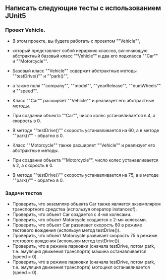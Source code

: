 ## Написать следующие тесты с использованием JUnit5

### Проект Vehicle.

* В этом проекте, вы будете работать с проектом ""Vehicle"", 
* который представляет собой иерархию классов, включающую абстрактный базовый класс ""Vehicle"" и два его подкласса ""Car"" и ""Motorcycle"".
* Базовый класс ""Vehicle"" содержит абстрактные методы ""testDrive()"" и ""park()"", 
* а также поля ""company"", ""model"", ""yearRelease"", ""numWheels"" и ""speed"".

* Класс ""Car"" расширяет ""Vehicle"" и реализует его абстрактные методы. 
* При создании объекта ""Car"", число колес устанавливается в 4, а скорость в 0. 
* В методе ""testDrive()"" скорость устанавливается на 60, а в методе ""park()"" - обратно в 0.

* Класс ""Motorcycle"" также расширяет ""Vehicle"" и реализует его абстрактные методы. 
* При создании объекта ""Motorcycle"", число колес устанавливается в 2, а скорость в 0. 
* В методе ""testDrive()"" скорость устанавливается на 75, а в методе ""park()"" - обратно в 0.

### Задачи тестов
- Проверить, что экземпляр объекта Car также является экземпляром транспортного средства (используя оператор instanceof).
- Проверить, что объект Car создается с 4-мя колесами.
- Проверить, что объект Motorcycle создается с 2-мя колесами.
- Проверить, что объект Car развивает скорость 60 в режиме тестового вождения (используя метод testDrive()).
- Проверить, что объект Motorcycle развивает скорость 75 в режиме тестового вождения (используя метод testDrive()).
- Проверить, что в режиме парковки (сначала testDrive, потом park, т.е. эмуляция движения транспорта) машина останавливается (speed = 0).
- Проверить, что в режиме парковки (сначала testDrive, потом park, т.е. эмуляция движения транспорта) мотоцикл останавливается (speed = 0).

